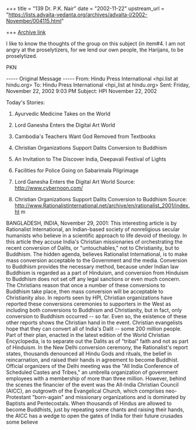 +++
title = "139 Dr. P.K. Nair"
date = "2002-11-22"
upstream_url = "https://lists.advaita-vedanta.org/archives/advaita-l/2002-November/004115.html"

+++
[Archive link](https://lists.advaita-vedanta.org/archives/advaita-l/2002-November/004115.html)

I like to know the thoughts of the group on this subject (in item#4. I am
not angry at the proselytizers, for we lend our own people, the Harijans, to
be proselytized.

PKN


----- Original Message -----
From: Hindu Press International <hpi.list at hindu.org>
To: Hindu Press International <hpi_list at hindu.org>
Sent: Friday, November 22, 2002 9:03 PM
Subject: HPI November 22, 2002




Today's Stories:
1. Ayurvedic Medicine Takes on the World
2. Lord Ganesha Enters the Digital Art World
3. Cambodia's Teachers Want God Removed from Textbooks
4. Christian Organizations Support Dalits Conversion to Buddhism
5. An Invitation to The Discover India, Deepavali Festival of Lights
6. Facilities for Police Going on Sabarimala Pilgrimage
2. Lord Ganesha Enters the Digital Art World
Source: http://www.cybernoon.com/


4. Christian Organizations Support Dalits Conversion to Buddhism
Source:
http://www.Rationalistinternational.net/archive/en/rationalist_2001/index.ht
m

BANGLADESH, INDIA, November 29, 2001: This interesting article is by
Rationalist International, an Indian-based society of nonreligious secular
humanists who believe in a scientific approach to life devoid of theology.
In this article they accuse India's Christian missionaries of orchestrating
the recent conversion of Dalits, or "untouchables," not to Christianity, but
to Buddhism. The hidden agenda, believes Rationalist International, is to
make mass conversion acceptable to the Government and the media. Conversion
to Buddhism provides the necessary method, because under Indian law Buddhism
is regarded as a part of Hinduism, and conversion from Hinduism to Buddhism
does not set off any legal sanctions or even much concern. The Christians
reason that once a number of these conversions to Buddhism take place, then
mass conversion will be acceptable to Christianity also. In reports seen by
HPI, Christian organizations have reported these conversions ceremonies to
supporters in the West as including both conversions to Buddhism and
Christianity, but in fact, only conversion to Buddhism occurred -- so far.
Even so, the existence of these other reports shows the Christian hand in
the event. Christian evangelists hope that they can convert all of India's
Dalit -- some 200 million people. Part of their plan, enacted in the latest
edition of the World Christian Encyclopedia, is to separate out the Dalits
as of "tribal" faith and not as part of Hinduism. In the New Delhi
conversion ceremony, the Rationalist's report states, thousands denounced
all Hindu Gods and rituals, the belief in reincarnation, and raised their
hands in agreement to become Buddhist. Official organizers of the Delhi
meeting was the "All India Conference of Scheduled Castes and Tribes," an
umbrella organization of government employees with a membership of more than
three million. However, behind the scenes the financier of the event was the
All-India Christian Council (AICC), an outgrowth of the Evangelical Church,
which comprises neo-Protestant "born-again" and missionary organizations and
is dominated by Baptists and Pentecostals. When thousands of Hindus are
allowed to become Buddhists, just by repeating some chants and raising their
hands, the AICC has a wedge to open the gates of India for their future
crusades some believe


